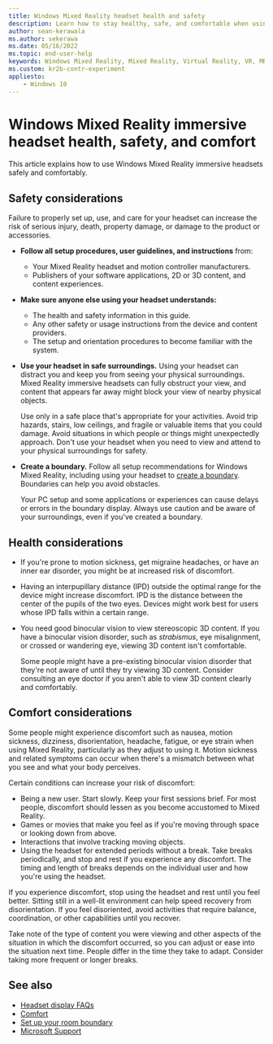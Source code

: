 ```yaml
---
title: Windows Mixed Reality headset health and safety
description: Learn how to stay healthy, safe, and comfortable when using Windows Mixed Reality immersive headsets with virtual reality apps.
author: sean-kerawala
ms.author: sekerawa
ms.date: 05/16/2022
ms.topic: end-user-help
keywords: Windows Mixed Reality, Mixed Reality, Virtual Reality, VR, MR, Feedback, Feedback Hub, bugs
ms.custom: kr2b-contr-experiment
appliesto:
    - Windows 10
---
```


# Windows Mixed Reality immersive headset health, safety, and comfort

This article explains how to use Windows Mixed Reality immersive headsets safely and comfortably.

## Safety considerations

Failure to properly set up, use, and care for your headset can increase the risk of serious injury, death, property damage, or damage to the product or accessories.

- **Follow all setup procedures, user guidelines, and instructions** from:

  - Your Mixed Reality headset and motion controller manufacturers.
  - Publishers of your software applications, 2D or 3D content, and content experiences.

- **Make sure anyone else using your headset understands:**

  - The health and safety information in this guide.
  - Any other safety or usage instructions from the device and content providers.
  - The setup and orientation procedures to become familiar with the system.

- **Use your headset in safe surroundings.** Using your headset can distract you and keep you from seeing your physical surroundings. Mixed Reality immersive headsets can fully obstruct your view, and content that appears far away might block your view of nearby physical objects.

  Use only in a safe place that's appropriate for your activities. Avoid trip hazards, stairs, low ceilings, and fragile or valuable items that you could damage. Avoid situations in which people or things might unexpectedly approach. Don't use your headset when you need to view and attend to your physical surroundings for safety.

- **Create a boundary.** Follow all setup recommendations for Windows Mixed Reality, including using your headset to [create a boundary](set-up-windows-mixed-reality.md#set-up-your-room-boundary). Boundaries can help you avoid obstacles.

  Your PC setup and some applications or experiences can cause delays or errors in the boundary display. Always use caution and be aware of your surroundings, even if you've created a boundary.

## Health considerations

- If you're prone to motion sickness, get migraine headaches, or have an inner ear disorder, you might be at increased risk of discomfort.

- Having an interpupillary distance (IPD) outside the optimal range for the device might increase discomfort. IPD is the distance between the center of the pupils of the two eyes. Devices might work best for users whose IPD falls within a certain range.

- You need good binocular vision to view stereoscopic 3D content. If you have a binocular vision disorder, such as *strabismus*, eye misalignment, or crossed or wandering eye, viewing 3D content isn't comfortable.

  Some people might have a pre-existing binocular vision disorder that they're not aware of until they try viewing 3D content. Consider consulting an eye doctor if you aren't able to view 3D content clearly and comfortably.

## Comfort considerations

Some people might experience discomfort such as nausea, motion sickness, dizziness, disorientation, headache, fatigue, or eye strain when using Mixed Reality, particularly as they adjust to using it. Motion sickness and related symptoms can occur when there's a mismatch between what you see and what your body perceives.

Certain conditions can increase your risk of discomfort:

- Being a new user. Start slowly. Keep your first sessions brief. For most people, discomfort should lessen as you become accustomed to Mixed Reality.
- Games or movies that make you feel as if you're moving through space or looking down from above.
- Interactions that involve tracking moving objects.
- Using the headset for extended periods without a break. Take breaks periodically, and stop and rest if you experience any discomfort. The timing and length of breaks depends on the individual user and how you're using the headset.

If you experience discomfort, stop using the headset and rest until you feel better. Sitting still in a well-lit environment can help speed recovery from disorientation. If you feel disoriented, avoid activities that require balance, coordination, or other capabilities until you recover.

Take note of the type of content you were viewing and other aspects of the situation in which the discomfort occurred, so you can adjust or ease into the situation next time. People differ in the time they take to adapt. Consider taking more frequent or longer breaks.

## See also

- [Headset display FAQs](headset-display.md)
- [Comfort](../mixed-reality-docs/mr-dev-docs/design/comfort.md)
- [Set up your room boundary](set-up-windows-mixed-reality.md#set-up-your-room-boundary)
- [Microsoft Support](https://support.microsoft.com/contactus)